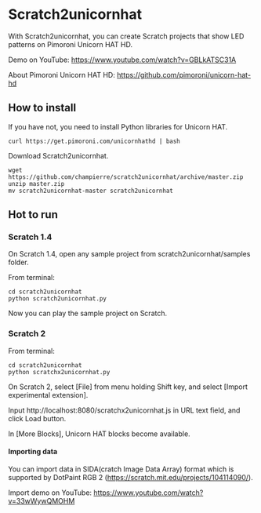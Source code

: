 # Scratch2unicornhat

With Scratch2unicornhat, you can create Scratch projects that show LED patterns on Pimoroni Unicorn HAT HD.

Demo on YouTube: https://www.youtube.com/watch?v=GBLkATSC31A

About Pimoroni Unicorn HAT HD: https://github.com/pimoroni/unicorn-hat-hd

## How to install

If you have not, you need to install Python libraries for Unicorn HAT.

```
curl https://get.pimoroni.com/unicornhathd | bash
```

Download Scratch2unicornhat.

```
wget https://github.com/champierre/scratch2unicornhat/archive/master.zip
unzip master.zip
mv scratch2unicornhat-master scratch2unicornhat
```

## Hot to run

### Scratch 1.4

On Scratch 1.4, open any sample project from scratch2unicornhat/samples folder.

From terminal:

```
cd scratch2unicornhat
python scratch2unicornhat.py
```

Now you can play the sample project on Scratch.

### Scratch 2

From terminal:

```
cd scratch2unicornhat
python scratchx2unicornhat.py
```

On Scratch 2, select [File] from menu holding Shift key, and select [Import experimental extension].

Input http://localhost:8080/scratchx2unicornhat.js in URL text field, and click Load button.

In [More Blocks], Unicorn HAT blocks become available.

#### Importing data

You can import data in SIDA(cratch Image Data Array) format which is supported by DotPaint RGB 2 (https://scratch.mit.edu/projects/104114090/).

Import demo on YouTube: 
https://www.youtube.com/watch?v=33wWywQMOHM

